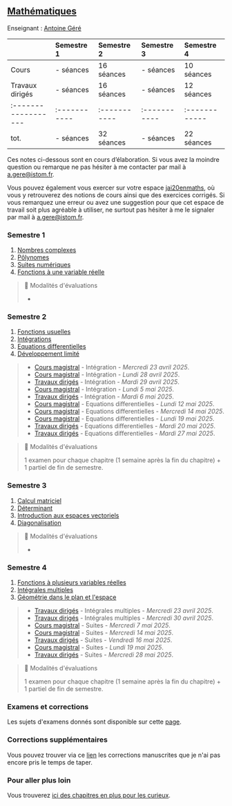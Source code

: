 ## [Mathématiques](./mATh.md)

Enseignant : [Antoine Géré](mailto:a.gere@istom.fr)

|                   | Semestre 1 | Semestre 2  | Semestre 3 | Semestre 4  |
|:------------------|:-----------|:------------|:-----------|:------------|
| Cours             | - séances  | 16 séances  | - séances  | 10 séances  |
| Travaux dirigés   | - séances  | 16 séances  | - séances  | 12 séances  |
|:------------------|:-----------|:----------- |:-----------|:------------|
| tot.              | - séances  | 32 séances  | - séances  | 22 séances  |

Ces notes ci-dessous sont en cours d’élaboration. Si vous avez la moindre question ou remarque ne pas hésiter à me contacter par mail à [a.gere@istom.fr](mailto:a.gere@istom.fr).

Vous pouvez également vous exercer sur votre espace [jai20enmaths](https://www.jai20enmaths.com/connexion/istom), où vous y retrouverez des notions de cours ainsi que des exercices corrigés. Si vous remarquez une erreur ou avez une suggestion pour que cet espace de travail soit plus agréable à utiliser, ne surtout pas hésiter à me le signaler par mail à [a.gere@istom.fr](mailto:a.gere@istom.fr).

### Semestre 1

1. [Nombres complexes](./mATh/chapter-s/nombres-complexes/chapter-s.pdf)
2. [Pôlynomes](./mATh/chapter-s/Polynomes/chapter-s.pdf)
3. [Suites numériques](./mATh/chapter-s/suites/chapter-s.pdf) 
4. [Fonctions à une variable réelle](./mATh/chapter-s/limit-conti-deriv/chapter-s.pdf) 

> 📘 Modalités d'évaluations
>
> -

### Semestre 2

1. [Fonctions usuelles](./mATh/chapter-s/fonctions-usuelles/chapter-s.pdf)
2. [Intégrations](./mATh/chapter-s/integration/chapter-s.pdf)
3. [Equations differentielles](./mATh/chapter-s/equa-diff/chapter-s.pdf)
4. [Développement limité](./mATh/chapter-s/developpement-limite/chapter-s.pdf)

> - [Cours magistral]() - Intégration - _Mercredi 23 avril 2025_.
> - [Cours magistral]() - Intégration - _Lundi 28 avril 2025_.
> - [Travaux dirigés]() - Intégration - _Mardi 29 avril 2025_.
> - [Cours magistral]() - Intégration - _Lundi 5 mai 2025_.
> - [Travaux dirigés]() - Intégration - _Mardi 6 mai 2025_.
> - [Cours magistral]() - Equations differentielles - _Lundi 12 mai 2025_.
> - [Cours magistral]() - Equations differentielles - _Mercredi 14 mai 2025_.
> - [Cours magistral]() - Equations differentielles - _Lundi 19 mai 2025_.
> - [Travaux dirigés]() - Equations differentielles - _Mardi 20 mai 2025_.
> - [Travaux dirigés]() - Equations differentielles - _Mardi 27 mai 2025_.

> 📘 Modalités d'évaluations
>
> 1 examen pour chaque chapitre (1 semaine après la fin du chapitre) + 1 partiel de fin de semestre.

### Semestre 3

1. [Calcul matriciel](./mATh/chapter-s/matrices/chapter-s.pdf)
2. [Déterminant](./mATh/chapter-s/determinant/chapter-s.pdf)
3. [Introduction aux espaces vectoriels](./mATh/chapter-s/intro-espace-vect/chapter-s.pdf)
4. [Diagonalisation](./mATh/chapter-s/Diagonalisation/chapter-s.pdf)

> 📘 Modalités d'évaluations
>
> -

### Semestre 4

1. [Fonctions à plusieurs variables réelles](./mATh/chapter-s/fonction-multi-variables/chapter-s.pdf)
2. [Intégrales multiples](./mATh/chapter-s/integrales-multiples/chapter-s.pdf)
3. [Géométrie dans le plan et l'espace](./mATh/chapter-s/geometry/chapter-s.pdf)

> - [Travaux dirigés]() - Intégrales multiples - _Mercredi 23 avril 2025_.
> - [Travaux dirigés]() - Intégrales multiples - _Mercredi 30 avril 2025_.
> - [Cours magistral]() - Suites - _Mercredi 7 mai 2025_.
> - [Cours magistral]() - Suites - _Mercredi 14 mai 2025_.
> - [Travaux dirigés]() - Suites - _Vendredi 16 mai 2025_.
> - [Cours magistral]() - Suites - _Lundi 19 mai 2025_.
> - [Travaux dirigés]() - Suites - _Mercredi 28 mai 2025_.

> 📘 Modalités d'évaluations
>
> 1 examen pour chaque chapitre (1 semaine après la fin du chapitre) + 1 partiel de fin de semestre.

### Examens et corrections

Les sujets d'examens donnés sont disponible sur cette [page](./mATh/examens.md/).

### Corrections supplémentaires

Vous pouvez trouver via ce [lien](./mATh/corrections.md/) les corrections manuscrites que je n'ai pas encore pris le temps de taper.

### Pour aller plus loin

Vous trouverez [ici des chapitres en plus pour les curieux](./mATh/plus_loin.md).